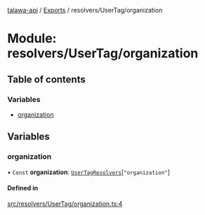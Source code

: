 [talawa-api](../README.md) / [Exports](../modules.md) / resolvers/UserTag/organization

# Module: resolvers/UserTag/organization

## Table of contents

### Variables

- [organization](resolvers_UserTag_organization.md#organization)

## Variables

### organization

• `Const` **organization**: [`UserTagResolvers`](types_generatedGraphQLTypes.md#usertagresolvers)[``"organization"``]

#### Defined in

[src/resolvers/UserTag/organization.ts:4](https://github.com/PalisadoesFoundation/talawa-api/blob/7fc03c3/src/resolvers/UserTag/organization.ts#L4)
